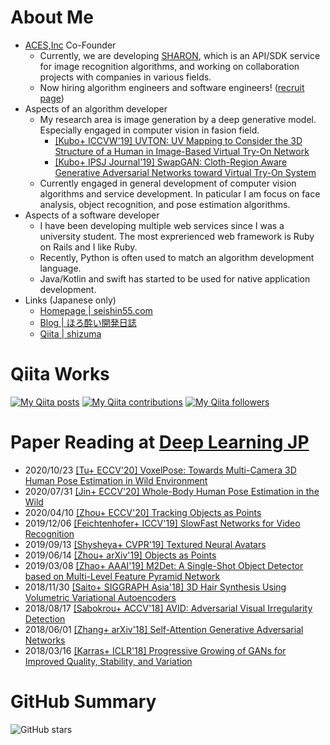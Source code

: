 # About Me

- [ACES,Inc](https://acesinc.co.jp) Co-Founder
  - Currently, we are developing [SHARON](https://sharon.jp/), which is an API/SDK service for image recognition algorithms, and working on collaboration projects with companies in various fields.
  - Now hiring algorithm engineers and software engineers! ([recruit page](https://acesinc.co.jp/recruit.html))
- Aspects of an algorithm developer
  - My research area is image generation by a deep generative model. Especially engaged in computer vision in fasion field.
    - [[Kubo+ ICCVW'19] UVTON: UV Mapping to Consider the 3D Structure of a Human in Image-Based Virtual Try-On Network](https://openaccess.thecvf.com/content_ICCVW_2019/html/CVFAD/Kubo_UVTON_UV_Mapping_to_Consider_the_3D_Structure_of_a_ICCVW_2019_paper.html)
    - [[Kubo+ IPSJ Journal'19] SwapGAN: Cloth-Region Aware Generative Adversarial Networks toward Virtual Try-On System](https://ipsj.ixsq.nii.ac.jp/ej/?action=pages_view_main&active_action=repository_view_main_item_detail&item_id=195408&item_no=1&page_id=13&block_id=8)
  - Currently engaged in general development of computer vision algorithms and service development. In paticular I am focus on face analysis, object recognition, and pose estimation algorithms.
- Aspects of a software developer
  - I have been developing multiple web services since I was a university student. The most exprerienced web framework is Ruby on Rails and I like Ruby.
  - Recently, Python is often used to match an algorithm development language.
  - Java/Kotlin and swift has started to be used for native application development.
- Links (Japanese only)
  - [Homepage | seishin55.com](https://seishin55.com)
  - [Blog | ほろ酔い開発日誌](https://blog.seishin55.com)
  - [Qiita | shizuma](https://qiita.com/shizuma)

# Qiita Works

[![My Qiita posts](https://qiita-badge.apiapi.app/s/shizuma/posts.svg)](http://qiita.com/shizuma)
[![My Qiita contributions](https://qiita-badge.apiapi.app/s/shizuma/contributions.svg)](http://qiita.com/shizuma)
[![My Qiita followers](https://qiita-badge.apiapi.app/s/shizuma/followers.svg)](http://qiita.com/shizuma)

# Paper Reading at [Deep Learning JP](https://deeplearning.jp/)

- 2020/10/23 [[Tu+ ECCV'20] VoxelPose: Towards Multi-Camera 3D Human Pose Estimation in Wild Environment](https://www.slideshare.net/DeepLearningJP2016/dlvoxelpose-towards-multicamera-3d-human-pose-estimation-in-wild-environment)
- 2020/07/31 [[Jin+ ECCV'20] Whole-Body Human Pose Estimation in the Wild](https://deeplearning.jp/whole-body-human-pose-estimation-in-the-wild/)
- 2020/04/10 [[Zhou+ ECCV'20] Tracking Objects as Points](https://deeplearning.jp/tracking-objects-as-points/)
- 2019/12/06 [[Feichtenhofer+ ICCV'19] SlowFast Networks for Video Recognition](https://deeplearning.jp/slowfast-networks-for-video-recognition/)
- 2019/09/13 [[Shysheya+ CVPR'19] Textured Neural Avatars](https://deeplearning.jp/textured-neural-avatars/)
- 2019/06/14 [[Zhou+ arXiv'19] Objects as Points](https://deeplearning.jp/objects-as-points/)
- 2019/03/08 [[Zhao+ AAAI'19] M2Det: A Single-Shot Object Detector based on Multi-Level Feature Pyramid Network](https://deeplearning.jp/m2det-a-single-shot-object-detector-based-on-multi-level-feature-pyramid-network/)
- 2018/11/30 [[Saito+ SIGGRAPH Asia'18] 3D Hair Synthesis Using Volumetric Variational Autoencoders](https://deeplearning.jp/3d-hair-synthesis-using-volumetric-variational-autoencoders/)
- 2018/08/17 [[Sabokrou+ ACCV'18] AVID: Adversarial Visual Irregularity Detection](https://www.slideshare.net/DeepLearningJP2016/dlavidadversarial-visual-irregularity-detection)
- 2018/06/01 [[Zhang+ arXiv'18] Self-Attention Generative Adversarial Networks](https://www.slideshare.net/DeepLearningJP2016/dlselfattention-generative-adversarial-networks-100362745)
- 2018/03/16 [[Karras+ ICLR'18] Progressive Growing of GANs for Improved Quality, Stability, and Variation](https://www.slideshare.net/DeepLearningJP2016/dlprogressive-growing-of-gans-for-improved-quality-stability-and-variation-98591680)

# GitHub Summary

![GitHub stars](https://github-readme-stats.vercel.app/api?username=kuboshizuma&count_private=true&show_icons=true&theme=prussian)
